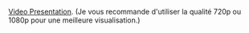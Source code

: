 [Video Presentation](https://drive.google.com/file/d/1mXu8cAY_8M02HZIDlxUNL0GH9WjirErj/view?usp=drive_link).
(Je vous recommande d'utiliser la qualité 720p ou 1080p pour une meilleure visualisation.)

